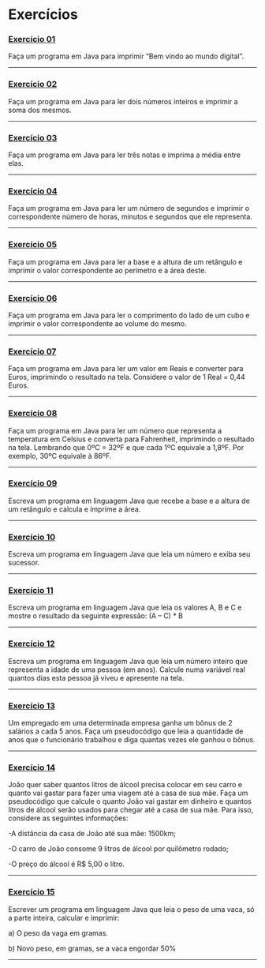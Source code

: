 # Exercícios 

### [Exercício 01](./exercicio01.java)
Faça um programa em Java para imprimir “Bem vindo ao mundo digital”.
___

### [Exercício 02](./exercicio02.java)
Faça um programa em Java para ler dois números inteiros e imprimir a soma dos mesmos.
___

### [Exercício 03](./exercicio03.java)
Faça um programa em Java para ler três notas e imprima a média entre elas.
___

### [Exercício 04](./exercicio04.java)
Faça um programa em Java para ler um número de segundos e imprimir o correspondente número de horas, minutos e segundos que ele representa.
___

### [Exercício 05](./exercicio05.java)
Faça um programa em Java para ler a base e a altura de um retângulo e imprimir o valor correspondente ao perímetro e a área deste. 
___

### [Exercício 06](./exercicio06.java)
Faça um programa em Java para ler o comprimento do lado de um cubo e imprimir o valor correspondente ao volume do mesmo.
___

### [Exercício 07](./exercicio07.java)
Faça um programa em Java para ler um valor em Reais e converter para Euros, imprimindo o resultado na tela. Considere o valor de 1 Real = 0,44 Euros.
___

### [Exercício 08](./exercicio08.java)
Faça um programa em Java para ler um número que representa a temperatura em Celsius e converta para Fahrenheit, imprimindo o resultado na tela. Lembrando que 0ºC = 32ºF e que cada 1ºC equivale a 1,8ºF. Por exemplo, 30ºC equivale à 86ºF.
___

### [Exercício 09](./exercicio09.java)
Escreva um programa em linguagem Java que recebe a base e a altura de um retângulo e calcula e imprime a área.
___

### [Exercício 10](./exercicio10.java)
Escreva um programa em linguagem Java que leia um número e exiba seu sucessor.
___

### [Exercício 11](./exercicio11.java)
Escreva um programa em linguagem Java que leia os valores A, B e C e mostre o resultado da seguinte expressão: (A – C) * B
___

### [Exercício 12](./exercicio12.java)
Escreva um programa em linguagem Java que leia um número inteiro que representa a idade de uma pessoa (em anos). Calcule numa variável real quantos dias esta pessoa já viveu e apresente na tela.
___

### [Exercício 13](./exercicio13.java)
Um empregado em uma determinada empresa ganha um bônus de 2 salários a cada 5 anos. Faça um pseudocódigo que leia a quantidade de anos que o funcionário trabalhou e diga quantas vezes ele ganhou o bônus.
___

### [Exercício 14](./exercicio14.java)
João quer saber quantos litros de álcool precisa colocar em seu carro e quanto vai gastar para fazer uma viagem até a casa de sua mãe. 
Faça um pseudocódigo que calcule o quanto João vai gastar em dinheiro e quantos litros de álcool serão usados para chegar até a casa de sua mãe. 
Para isso, considere as seguintes informações:

-A distância da casa de João até sua mãe: 1500km;

-O carro de João consome 9 litros de álcool por quilômetro rodado;

-O preço do álcool é R$ 5,00 o litro.
___

### [Exercício 15](./exercicio15.java)
Escrever um programa em linguagem Java que leia o peso de uma vaca, só a parte inteira, calcular e imprimir:

a) O peso da vaga em gramas.

b) Novo peso, em gramas, se a vaca engordar 50%
___

